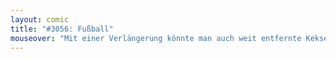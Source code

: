```yaml
---
layout: comic
title: "#3056: Fußball"
mouseover: "Mit einer Verlängerung könnte man auch weit entfernte Kekse leichter erreichen."
---
```

